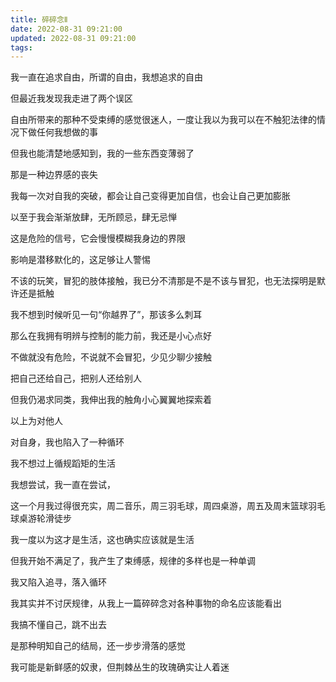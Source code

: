 ```yaml
---
title: 碎碎念Ⅱ
date: 2022-08-31 09:21:00
updated: 2022-08-31 09:21:00
tags:
---
```


我一直在追求自由，所谓的自由，我想追求的自由

<!--more-->

但最近我发现我走进了两个误区

自由所带来的那种不受束缚的感觉很迷人，一度让我以为我可以在不触犯法律的情况下做任何我想做的事

但我也能清楚地感知到，我的一些东西变薄弱了

那是一种边界感的丧失

我每一次对自我的突破，都会让自己变得更加自信，也会让自己更加膨胀

以至于我会渐渐放肆，无所顾忌，肆无忌惮

这是危险的信号，它会慢慢模糊我身边的界限

影响是潜移默化的，这足够让人警惕

不该的玩笑，冒犯的肢体接触，我已分不清那是不是不该与冒犯，也无法探明是默许还是抵触

我不想到时候听见一句“你越界了”，那该多么刺耳

那么在我拥有明辨与控制的能力前，我还是小心点好

不做就没有危险，不说就不会冒犯，少见少聊少接触

把自己还给自己，把别人还给别人

但我仍渴求同类，我伸出我的触角小心翼翼地探索着

以上为对他人

对自身，我也陷入了一种循环

我不想过上循规蹈矩的生活

我想尝试，我一直在尝试，

这一个月我过得很充实，周二音乐，周三羽毛球，周四桌游，周五及周末篮球羽毛球桌游轮滑徒步

我一度以为这才是生活，这也确实应该就是生活

但我开始不满足了，我产生了束缚感，规律的多样也是一种单调

我又陷入追寻，落入循环

我其实并不讨厌规律，从我上一篇碎碎念对各种事物的命名应该能看出

我搞不懂自己，跳不出去

是那种明知自己的结局，还一步步滑落的感觉

我可能是新鲜感的奴隶，但荆棘丛生的玫瑰确实让人着迷